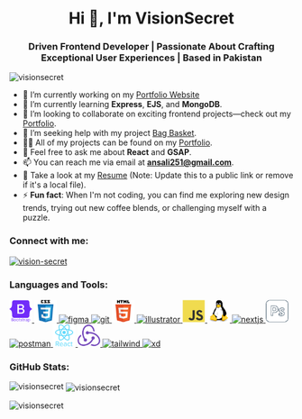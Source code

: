 <h1 align="center">Hi 👋, I'm VisionSecret</h1>
<h3 align="center">Driven Frontend Developer | Passionate About Crafting Exceptional User Experiences | Based in Pakistan</h3>

<p align="left">
  <img src="https://komarev.com/ghpvc/?username=visionsecret&label=Profile%20views&color=0e75b6&style=flat" alt="visionsecret" />
</p>

- 🔭 I’m currently working on my [Portfolio Website](https://visionsecretagency.netlify.app)
- 🌱 I’m currently learning **Express**, **EJS**, and **MongoDB**.
- 👯 I’m looking to collaborate on exciting frontend projects—check out my [Portfolio](https://visionsecretagency.netlify.app).
- 🤝 I’m seeking help with my project [Bag Basket](https://bagbasket.netlify.app).
- 👨‍💻 All of my projects can be found on my [Portfolio](https://visionsecretagency.netlify.app).
- 💬 Feel free to ask me about **React** and **GSAP**.
- 📫 You can reach me via email at **ansali251@gmail.com**.
- 📄 Take a look at my [Resume](file:///C:/Users/Hp/Downloads/agency/SyedAnsAliResume_page-0001.jpg) (Note: Update this to a public link or remove if it's a local file).
- ⚡ **Fun fact**: When I'm not coding, you can find me exploring new design trends, trying out new coffee blends, or challenging myself with a puzzle.

<h3 align="left">Connect with me:</h3>
<p align="left">
  <a href="https://linkedin.com/in/vision-secret" target="_blank">
    <img align="center" src="https://raw.githubusercontent.com/rahuldkjain/github-profile-readme-generator/master/src/images/icons/Social/linked-in-alt.svg" alt="vision-secret" height="30" width="40" />
  </a>
</p>

<h3 align="left">Languages and Tools:</h3>
<p align="left">
  <a href="https://getbootstrap.com" target="_blank" rel="noreferrer">
    <img src="https://raw.githubusercontent.com/devicons/devicon/master/icons/bootstrap/bootstrap-plain-wordmark.svg" alt="bootstrap" width="40" height="40" />
  </a>
  <a href="https://www.w3schools.com/css/" target="_blank" rel="noreferrer">
    <img src="https://raw.githubusercontent.com/devicons/devicon/master/icons/css3/css3-original-wordmark.svg" alt="css3" width="40" height="40" />
  </a>
  <a href="https://www.figma.com/" target="_blank" rel="noreferrer">
    <img src="https://www.vectorlogo.zone/logos/figma/figma-icon.svg" alt="figma" width="40" height="40" />
  </a>
  <a href="https://git-scm.com/" target="_blank" rel="noreferrer">
    <img src="https://www.vectorlogo.zone/logos/git-scm/git-scm-icon.svg" alt="git" width="40" height="40" />
  </a>
  <a href="https://www.w3.org/html/" target="_blank" rel="noreferrer">
    <img src="https://raw.githubusercontent.com/devicons/devicon/master/icons/html5/html5-original-wordmark.svg" alt="html5" width="40" height="40" />
  </a>
  <a href="https://www.adobe.com/in/products/illustrator.html" target="_blank" rel="noreferrer">
    <img src="https://www.vectorlogo.zone/logos/adobe_illustrator/adobe_illustrator-icon.svg" alt="illustrator" width="40" height="40" />
  </a>
  <a href="https://developer.mozilla.org/en-US/docs/Web/JavaScript" target="_blank" rel="noreferrer">
    <img src="https://raw.githubusercontent.com/devicons/devicon/master/icons/javascript/javascript-original.svg" alt="javascript" width="40" height="40" />
  </a>
  <a href="https://www.linux.org/" target="_blank" rel="noreferrer">
    <img src="https://raw.githubusercontent.com/devicons/devicon/master/icons/linux/linux-original.svg" alt="linux" width="40" height="40" />
  </a>
  <a href="https://nextjs.org/" target="_blank" rel="noreferrer">
    <img src="https://cdn.worldvectorlogo.com/logos/nextjs-2.svg" alt="nextjs" width="40" height="40" />
  </a>
  <a href="https://www.photoshop.com/en" target="_blank" rel="noreferrer">
    <img src="https://raw.githubusercontent.com/devicons/devicon/master/icons/photoshop/photoshop-line.svg" alt="photoshop" width="40" height="40" />
  </a>
  <a href="https://postman.com" target="_blank" rel="noreferrer">
    <img src="https://www.vectorlogo.zone/logos/getpostman/getpostman-icon.svg" alt="postman" width="40" height="40" />
  </a>
  <a href="https://reactjs.org/" target="_blank" rel="noreferrer">
    <img src="https://raw.githubusercontent.com/devicons/devicon/master/icons/react/react-original-wordmark.svg" alt="react" width="40" height="40" />
  </a>
  <a href="https://redux.js.org" target="_blank" rel="noreferrer">
    <img src="https://raw.githubusercontent.com/devicons/devicon/master/icons/redux/redux-original.svg" alt="redux" width="40" height="40" />
  </a>
  <a href="https://tailwindcss.com/" target="_blank" rel="noreferrer">
    <img src="https://www.vectorlogo.zone/logos/tailwindcss/tailwindcss-icon.svg" alt="tailwind" width="40" height="40" />
  </a>
  <a href="https://www.adobe.com/products/xd.html" target="_blank" rel="noreferrer">
    <img src="https://cdn.worldvectorlogo.com/logos/adobe-xd.svg" alt="xd" width="40" height="40" />
  </a>
</p>

<h3 align="left">GitHub Stats:</h3>
<p><img align="left" src="https://github-readme-stats.vercel.app/api/top-langs?username=visionsecret&show_icons=true&locale=en&layout=compact" alt="visionsecret" /></p>

<p>&nbsp;<img align="center" src="https://github-readme-stats.vercel.app/api?username=visionsecret&show_icons=true&locale=en" alt="visionsecret" /></p>

<p><img align="center" src="https://github-readme-streak-stats.herokuapp.com/?user=visionsecret&" alt="visionsecret" /></p>
